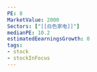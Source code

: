 ```yaml
---
PE: 8
MarketValue: 2000
Sectors: ["[[白色家电]]"]
medianPE: 10.2
estimatedEearningsGrowth: 0
tags:
- stock
- stockInFocus 
---
```


